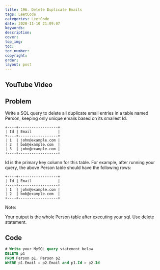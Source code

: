 ```yaml
---
title: 196. Delete Duplicate Emails
tags: LeetCode
categories: LeetCode
date: 2020-11-10 21:09:07
keywords:
description:
cover:
top_img:
toc:
toc_number:
copyright:
order:
layout: post
---
```


## YouTube Video

## Problem

Write a SQL query to delete all duplicate email entries in a table named Person, keeping only unique emails based on its smallest Id.

```
+----+------------------+
| Id | Email            |
+----+------------------+
| 1  | john@example.com |
| 2  | bob@example.com  |
| 3  | john@example.com |
+----+------------------+
```

Id is the primary key column for this table.
For example, after running your query, the above Person table should have the following rows:

```
+----+------------------+
| Id | Email            |
+----+------------------+
| 1  | john@example.com |
| 2  | bob@example.com  |
+----+------------------+
```

Note:

Your output is the whole Person table after executing your sql. Use delete statement.

## Code

```sql
# Write your MySQL query statement below
DELETE p1
FROM Person p1, Person p2
WHERE p1.Email = p2.Email and p1.Id > p2.Id
```
